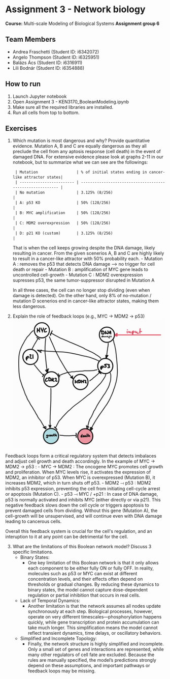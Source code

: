 # Assignment 3 - Network biology
**Course:** Multi-scale Modeling of Biological Systems
**Assignment group 6**

## Team Members

- Andrea Fraschetti (Student ID: i6342072)
- Angelo Thompson (Student ID: i6325951)
- Balázs Ács (Student ID: i6316911)
- Lili Bodnár (Student ID: i6354888)


## How to run
1. Launch Jupyter notebook
2. Open Assignment 3 - KEN3170_BooleanModeling.ipynb
3. Make sure all the required libraries are installed.
3. Run all cells from top to bottom.


## Exercises

1. Which mutation is most dangerous and why? Provide quantitative evidence.
    Mutation A, B and C are equally dangerous as they all preclude the cell from any aptosis response (cell death) in the event of damaged DNA. For extensive evidence please look at graphs 2-11 in our notebook, but to summarize what we can see are the followings:

        | Mutation                 | % of initial states ending in cancer-like attractor states|
        | ------------------------ | --------------------------------------------------------- |
        | No mutation              | 3.125% (8/256)                                            |
        | A: p53 KO                | 50% (128/256)                                             |
        | B: MYC amplification     | 50% (128/256)                                             |
        | C: MDM2 overexpression   | 50% (128/256)                                             |
        | D: p21 KO (custom)       | 3.125% (8/256)                                            |

    That is when the cell keeps growing despite the DNA damage, likely resulting in cancer. From the given scenerios A, B and C are highly likely to result in a cancer-like attractor with 50% probability each. 
        - Mutation A : removes the p53 that detects DNA damage --> no trigger for cell death or repair 
        - Mutation B : amplification of MYC gene leads to uncontrolled cell-growth
        - Mutation C : MDM2 overexpression supresses p53, the same tumor-suppressor disrupted in Mutation A

    In all three cases, the cell can no longer stop dividing (even when damage is detected).
    On the other hand, only 8% of no-mutation / mutation D scenerios end in cancer-like attractor states, making them less dangerous.

2. Explain the role of feedback loops (e.g., MYC → MDM2 → p53)
![alt text](cell_regulatury_network.jpg)

Feedback loops form a critical regulatory system that detects imbalaces and adjust cell growth and death accordingly. In the example of MYC → MDM2 → p53 :
    - MYC → MDM2 : The oncogene MYC promotes cell growth and proliferation. When MYC levels rise, it activates the expression of MDM2, an inhibitor of p53. When MYC is overexpressed (Mutation B), it increases MDM2, which in turn shuts off p53.
    - MDM2 ⟞ p53 : MDM2 inhibits p53 expression, preventing the cell from initiating cell-cycle arrest or apoptosis (Mutation C).
    - p53 ⟞ MYC / +p21 : In case of DNA damage, p53 is normally activated and inhibits MYC (either directly or via p21). This negative feedback slows down the cell cycle or triggers apoptosis to prevent damaged cells from dividing. Without this gene (Mutation A), the cell-growth will be unsupervised, and will continue even with DNA damage leading to cancerous cells.

Overall this feedback system is crucial for the cell's regulation, and an interuption to it at any point can be detrimental for the cell.
    
3. What are the limitations of this Boolean network model? Discuss 3 specific limitations.
    * Binary States:
        - One key limitation of this Boolean network is that it only allows each component to be either fully ON or fully OFF. In reality, molecules such as p53 or MYC can exist at different concentration levels, and their effects often depend on thresholds or gradual changes. By reducing these dynamics to binary states, the model cannot capture dose-dependent regulation or partial inhibition that occurs in real cells.
    * Lack of Temporal Dynamics:
        - Another limitation is that the network assumes all nodes update synchronously at each step. Biological processes, however, operate on very different timescales—phosphorylation happens quickly, while gene transcription and protein accumulation can take much longer. This simplification means the model cannot reflect transient dynamics, time delays, or oscillatory behaviors.
    * Simplified and Incomplete Topology:
        - Finally, the network structure is highly simplified and incomplete. Only a small set of genes and interactions are represented, while many other regulators of cell fate are excluded. Because the rules are manually specified, the model’s predictions strongly depend on these assumptions, and important pathways or feedback loops may be missing.